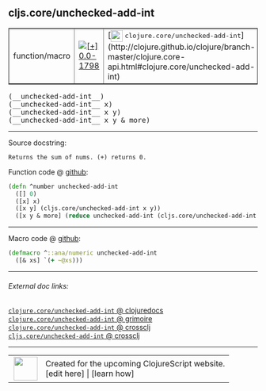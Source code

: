 ## cljs.core/unchecked-add-int



 <table border="1">
<tr>
<td>function/macro</td>
<td><a href="https://github.com/cljsinfo/cljs-api-docs/tree/0.0-1798"><img valign="middle" alt="[+] 0.0-1798" title="Added in 0.0-1798" src="https://img.shields.io/badge/+-0.0--1798-lightgrey.svg"></a> </td>
<td>
[<img height="24px" valign="middle" src="http://i.imgur.com/1GjPKvB.png"> <samp>clojure.core/unchecked-add-int</samp>](http://clojure.github.io/clojure/branch-master/clojure.core-api.html#clojure.core/unchecked-add-int)
</td>
</tr>
</table>


 <samp>
(__unchecked-add-int__)<br>
</samp>
 <samp>
(__unchecked-add-int__ x)<br>
</samp>
 <samp>
(__unchecked-add-int__ x y)<br>
</samp>
 <samp>
(__unchecked-add-int__ x y & more)<br>
</samp>

---





Source docstring:

```
Returns the sum of nums. (+) returns 0.
```


Function code @ [github](https://github.com/clojure/clojurescript/blob/r3123/src/cljs/cljs/core.cljs#L2224-L2229):

```clj
(defn ^number unchecked-add-int
  ([] 0)
  ([x] x)
  ([x y] (cljs.core/unchecked-add-int x y))
  ([x y & more] (reduce unchecked-add-int (cljs.core/unchecked-add-int x y) more)))
```

<!--
Repo - tag - source tree - lines:

 <pre>
clojurescript @ r3123
└── src
    └── cljs
        └── cljs
            └── <ins>[core.cljs:2224-2229](https://github.com/clojure/clojurescript/blob/r3123/src/cljs/cljs/core.cljs#L2224-L2229)</ins>
</pre>

-->

---

Macro code @ [github](https://github.com/clojure/clojurescript/blob/r3123/src/clj/cljs/core.clj#L393-L394):

```clj
(defmacro ^::ana/numeric unchecked-add-int
  ([& xs] `(+ ~@xs)))
```

<!--
Repo - tag - source tree - lines:

 <pre>
clojurescript @ r3123
└── src
    └── clj
        └── cljs
            └── <ins>[core.clj:393-394](https://github.com/clojure/clojurescript/blob/r3123/src/clj/cljs/core.clj#L393-L394)</ins>
</pre>
-->

---


###### External doc links:

[`clojure.core/unchecked-add-int` @ clojuredocs](http://clojuredocs.org/clojure.core/unchecked-add-int)<br>
[`clojure.core/unchecked-add-int` @ grimoire](http://conj.io/store/v1/org.clojure/clojure/1.7.0-beta3/clj/clojure.core/unchecked-add-int/)<br>
[`clojure.core/unchecked-add-int` @ crossclj](http://crossclj.info/fun/clojure.core/unchecked-add-int.html)<br>
[`cljs.core/unchecked-add-int` @ crossclj](http://crossclj.info/fun/cljs.core.cljs/unchecked-add-int.html)<br>

---

 <table>
<tr><td>
<img valign="middle" align="right" width="48px" src="http://i.imgur.com/Hi20huC.png">
</td><td>
Created for the upcoming ClojureScript website.<br>
[edit here] | [learn how]
</td></tr></table>

[edit here]:https://github.com/cljsinfo/cljs-api-docs/blob/master/cljsdoc/cljs.core/unchecked-add-int.cljsdoc
[learn how]:https://github.com/cljsinfo/cljs-api-docs/wiki/cljsdoc-files

<!--

This information was too distracting to show to readers, but I'll leave it
commented here since it is helpful to:

- pretty-print the data used to generate this document
- and show how to retrieve that data



The API data for this symbol:

```clj
{:return-type number,
 :ns "cljs.core",
 :name "unchecked-add-int",
 :signature ["[]" "[x]" "[x y]" "[x y & more]"],
 :history [["+" "0.0-1798"]],
 :type "function/macro",
 :full-name-encode "cljs.core/unchecked-add-int",
 :source {:code "(defn ^number unchecked-add-int\n  ([] 0)\n  ([x] x)\n  ([x y] (cljs.core/unchecked-add-int x y))\n  ([x y & more] (reduce unchecked-add-int (cljs.core/unchecked-add-int x y) more)))",
          :title "Function code",
          :repo "clojurescript",
          :tag "r3123",
          :filename "src/cljs/cljs/core.cljs",
          :lines [2224 2229]},
 :extra-sources [{:code "(defmacro ^::ana/numeric unchecked-add-int\n  ([& xs] `(+ ~@xs)))",
                  :title "Macro code",
                  :repo "clojurescript",
                  :tag "r3123",
                  :filename "src/clj/cljs/core.clj",
                  :lines [393 394]}],
 :full-name "cljs.core/unchecked-add-int",
 :clj-symbol "clojure.core/unchecked-add-int",
 :docstring "Returns the sum of nums. (+) returns 0."}

```

Retrieve the API data for this symbol:

```clj
;; from Clojure REPL
(require '[clojure.edn :as edn])
(-> (slurp "https://raw.githubusercontent.com/cljsinfo/cljs-api-docs/catalog/cljs-api.edn")
    (edn/read-string)
    (get-in [:symbols "cljs.core/unchecked-add-int"]))
```

-->
